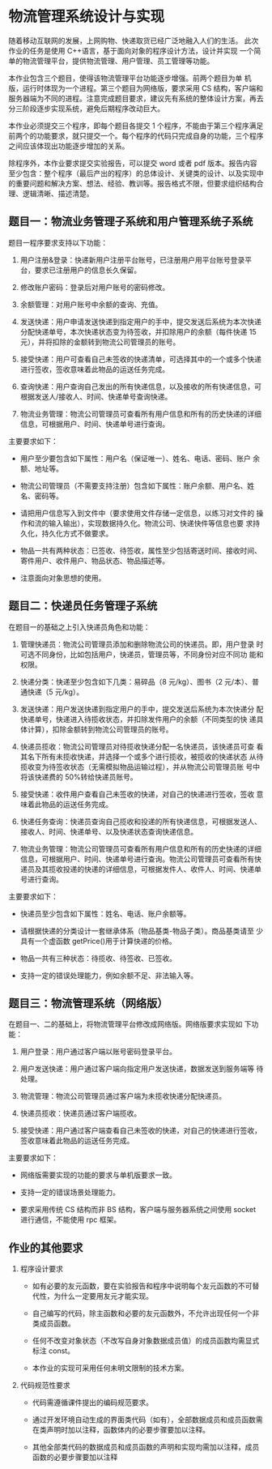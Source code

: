 <!-- Copyright 2022 Zhenglong WU(itdevwu)

Licensed under the Apache License, Version 2.0 (the "License");
you may not use this file except in compliance with the License.
You may obtain a copy of the License at

    http://www.apache.org/licenses/LICENSE-2.0

Unless required by applicable law or agreed to in writing, software
distributed under the License is distributed on an "AS IS" BASIS,
WITHOUT WARRANTIES OR CONDITIONS OF ANY KIND, either express or implied.
See the License for the specific language governing permissions and
limitations under the License. -->

# 物流管理系统设计与实现

随着移动互联网的发展，上网购物、快递取货已经广泛地融入人们的生活。
此次作业的任务是使用 C++语言，基于面向对象的程序设计方法，设计并实现
一个简单的物流管理平台，提供物流管理、用户管理、员工管理等功能。

本作业包含三个题目，使得该物流管理平台功能逐步增强。前两个题目为单
机版，运行时体现为一个进程。第三个题目为网络版，要求采用 CS 结构，客户端和服务器端为不同的进程。注意完成题目要求，建议先有系统的整体设计方案，再去分三阶段逐步实现系统，避免后期程序改动巨大。

本作业必须提交三个程序，即每个题目各提交 1 个程序，不能由于第三个程序满足前两个的功能要求，就只提交一个。每个程序的代码只完成自身的功能，三个程序之间应该体现出功能逐步增加的关系。

除程序外，本作业要求提交实验报告，可以提交 word 或者 pdf 版本。报告内容至少包含：整个程序（最后产出的程序）的总体设计、关键类的设计、以及实现中的重要问题和解决方案、想法、经验、教训等。报告格式不限，但要求组织结构合理、逻辑清晰、描述清楚。

## 题目一：物流业务管理子系统和用户管理系统子系统

题目一程序要求支持以下功能：

1. 用户注册&登录：快递新用户注册平台账号，已注册用户用平台账号登录平
台，要求已注册用户的信息长久保留。

2. 修改账户密码：登录后对用户账号的密码修改。

3. 余额管理：对用户账号中余额的查询、充值。

4. 发送快递：用户申请发送快递到指定用户的手中，提交发送后系统为本次快递分配快递单号，本次快递状态变为待签收，并扣除用户的余额（每件快递
15 元），并将扣除的金额转到物流公司管理员的账号。

5. 接受快递：用户可查看自己未签收的快递清单，可选择其中的一个或多个快递进行签收，签收意味着此物品的运送任务完成。

6. 查询快递：用户查询自己发出的所有快递信息，以及接收的所有快递信息，可根据发送人/接收人、时间、快递单号查询快递。

7. 物流业务管理：物流公司管理员可查看所有用户信息和所有的历史快递的详细信息，可根据用户、时间、快递单号进行查询。

主要要求如下：

- 用户至少要包含如下属性：用户名（保证唯一）、姓名、电话、密码、账户
余额、地址等。

- 物流公司管理员（不需要支持注册）包含如下属性：账户余额、用户名、姓
名、密码等。

- 请把用户信息写入到文件中（要求使用文件存储一定信息，以练习对文件的
操作和流的输入输出），实现数据持久化。物流公司、快递快件等信息也要
求持久化，持久化方式不做要求。

- 物品一共有两种状态：已签收、待签收，属性至少包括寄送时间、接收时间、
寄件用户、收件用户、物品状态、物品描述等。

- 注意面向对象思想的使用。

## 题目二：快递员任务管理子系统

在题目一的基础之上引入快递员角色和功能：

1. 管理快递员：物流公司管理员添加和删除物流公司的快递员。即，用户登录
时可选不同身份，比如包括用户，快递员，管理员等，不同身份对应不同功
能和权限。

2. 快递分类：快递至少包含如下几类：易碎品（8 元/kg）、图书（2 元/本）、普
通快递（5 元/kg）。

3. 发送快递：用户发送快递到指定用户的手中，提交发送后系统为本次快递分
配快递单号，快递进入待揽收状态，并扣除发件用户的余额（不同类型的快
递具体计算），扣除金额转到物流公司管理员的账号。

4. 快递员揽收：物流公司管理员对待揽收快递分配一名快递员，该快递员可查
看其名下所有未揽收快递，并选择一个或多个进行揽收，被揽收的快递状态
从待揽收变为待签收状态（无需模拟物品运输过程），并从物流公司管理员账
号中将该快递费的 50%转给快递员账号。

5. 接受快递：收件用户查看自己未签收的快递，对自己的快递进行签收，签收
意味着此物品的运送任务完成。

6. 快递任务查询：快递员查询自己揽收和投递的所有快递信息，可根据发送人、
接收人、时间、快递单号、以及快递状态查询快递信息。

7. 物流业务管理：物流公司管理员可查看所有用户信息和所有的历史快递的详细信息，可根据用户、时间、快递单号进行查询。物流公司管理员可查看所有快递员及其揽收投递的快递的详细信息，可根据发件人、收件人、时间、快递单号进行查询。

主要要求如下：


- 快递员至少包含如下属性：姓名、电话、账户余额等。

- 请根据快递的分类设计一套继承体系（物品基类-物品子类）。商品基类请至
少具有一个虚函数 getPrice()用于计算快递的价格。

- 物品一共有三种状态：待揽收、待签收、已签收。

- 支持一定的错误处理能力，例如余额不足、非法输入等。

## 题目三：物流管理系统（网络版）

在题目一、二的基础上，将物流管理平台修改成网络版。网络版要求实现如
下功能：

1. 用户登录：用户通过客户端以账号密码登录平台。

2. 用户发送快递：用户通过客户端向指定用户发送快递，数据发送到服务端等
待处理。

3. 物流管理：物流公司管理员通过客户端为未揽收快递分配快递员。

4. 快递员揽收：快递员通过客户端揽收。

5. 接受快递：用户通过客户端查看自己未签收的快递，对自己的快递进行签收，
签收意味着此物品的运送任务完成。

主要要求如下：

- 网络版需要实现的功能的要求与单机版要求一致。

- 支持一定的错误场景处理能力。

- 要求采用传统 CS 结构而非 BS 结构，客户端与服务器系统之间使用 socket
进行通信，不能使用 rpc 框架。

## 作业的其他要求

1. 程序设计要求

    - 如有必要的友元函数，要在实验报告和程序中说明每个友元函数的不可替代性，为什么一定要用友元才能实现。

    - 自己编写的代码，除主函数和必要的友元函数外，不允许出现任何一个非类成员函数。

    - 任何不改变对象状态（不改写自身对象数据成员值）的成员函数均需显式标注 const。

    - 本作业的实现可采用任何未明文限制的技术方案。

2. 代码规范性要求

    - 代码需遵循课件提出的编码规范要求。

    - 通过开发环境自动生成的界面类代码（如有），全部数据成员和成员函数需在类声明时加以注释，函数体内的必要步骤要加以注释。

    - 其他全部类代码的数据成员和成员函数的声明和实现均需加以注释，成员函数的必要步骤要加以注释
